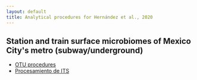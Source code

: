 ```yaml
---
layout: default
title: Analytical procedures for Hernández et al., 2020 
---
```


## Station and train surface microbiomes of Mexico City's metro (subway/underground)

- [OTU procedures](/OTUs_analysis/metro_LDA.md)
- [Procesamiento de ITS](/ASV_analysis/phyloseq_ASVs.md)

